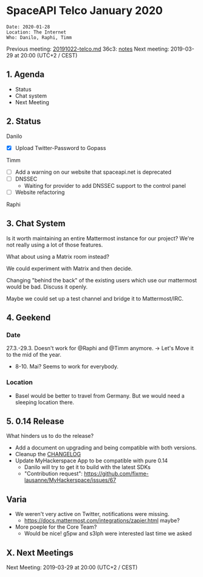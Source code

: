# SpaceAPI Telco January 2020

    Date: 2020-01-28
    Location: The Internet
    Who: Danilo, Raphi, Timm

Previous meeting: [20191022-telco.md](https://github.com/SpaceApi/meeting-notes/blob/master/20191022-telco.md)
36c3: [notes](https://github.com/SpaceApi/meeting-notes/blob/master/20191229-36c3.md)
Next meeting: 2019-03-29 at 20:00 (UTC+2 / CEST)

## 1. Agenda

* Status
* Chat system
* Next Meeting

## 2. Status

Danilo

* [x] Upload Twitter-Password to Gopass

Timm

* [ ] Add a warning on our website that spaceapi.net is deprecated
* [ ] DNSSEC
  * Waiting for provider to add DNSSEC support to the control panel
* [ ] Website refactoring

Raphi



## 3. Chat System

Is it worth maintaining an entire Mattermost instance for our project? We're not really using a lot of those features.

What about using a Matrix room instead?

We could experiment with Matrix and then decide.

Changing "behind the back" of the existing users which use our mattermost would be bad. Discuss it openly.

Maybe we could set up a test channel and bridge it to Mattermost/IRC.

## 4. Geekend

### Date

27.3.-29.3. Doesn't work for @Raphi and @Timm anymore. -> Let's Move it to the mid of the year.

 * 8-10. Mai? Seems to work for everybody.

### Location

- Basel would be better to travel from Germany. But we would need a sleeping location there.


## 5. 0.14 Release

What hinders us to do the release?

 * Add a document on upgrading and being compatible with both versions.
 * Cleanup the [CHANGELOG](https://github.com/SpaceApi/schema/blob/master/CHANGELOG.md)
 * Update MyHackerspace App to be compatible with pure 0.14
     * Danilo will try to get it to build with the latest SDKs
     * "Contribution request": https://github.com/fixme-lausanne/MyHackerspace/issues/67

## Varia

 * We weren't very active on Twitter, notifications were missing.
     * https://docs.mattermost.com/integrations/zapier.html maybe?
 * More poeple for the Core Team?
     * Would be nice! g5pw and s3lph were interested last time we asked

## X. Next Meetings

Next Meeting: 2019-03-29 at 20:00 (UTC+2 / CEST)
